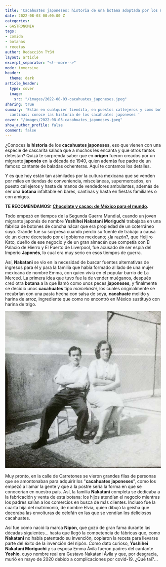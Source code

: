 ```yaml
---
title: 'Cacahuates japoneses: historia de una botana adoptada por los mexicanos'
date: 2022-08-03 00:00:00 Z
categories:
- GASTRONOMIA
tags:
- comida
- botanas
- recetas
author: Redacción TYSM
layout: article
excerpt_separator: "<!--more-->"
mode: immersive
header:
  theme: dark
article_header:
  type: cover
  image:
    src: "/images/2022-08-03-cacahuates_japoneses.jpeg"
sharing: true
summary: 'Están en cualquier tiendita, en puestos callejeros y como botana en las
  cantinas: conoce las historia de los cacahuates japoneses '
cover: "/images/2022-08-03-cacahuates_japoneses.jpeg"
show_author_profile: false
comment: false
---
```


¿Conoces la **historia** de los **cacahuates japoneses**, eso que vienen con una especie de cascarita salada que a muchos les encanta y que otros tantos detestan? Quizá te sorprenda saber que en **origen** fueron creados por un migrante **japonés** en la década de 1940, quien además fue padre de un famoso cantante de baladas ochenteras. Aquí te contamos los detalles.

Y es que hoy están tan asimilados por la cultura mexicana que se venden por miles en tiendas de conveniencia, misceláneas, supermercados, en puesto callejeros y hasta de manos de vendedores ambulantes, además de ser una **botana** infaltable en bares, cantinas y hasta en fiestas familiares o con amigos.

**TE RECOMENDAMOS:** [**Chocolate y cacao: de México para el mundo**](https://blog.tonoysumariachi.com/mundo/2022/06/29/chocolate-y-cacao-de-mexico-para-el-mundo.html)**.**

Todo empezó en tiempos de la Segunda Guerra Mundial, cuando un joven migrante japonés de nombre **Yoshihei Nakatani Moriguchi** trabajaba en una fábrica de botones de concha nácar que era propiedad de un coterráneo suyo. Grande fue su sorpresa cuando perdió su fuente de trabajo a causa de un cierre decretado por el gobierno mexicano; ¿la razón?, que Heijiro Kato, dueño de ese negocio y de un gran almacén que competía con El Palacio de Hierro y El Puerto de Liverpool, fue acusado de ser espía del Imperio **Japonés**, lo cual era muy serio en esos tiempos de guerra.

Así, **Nakatani** se vio en la necesidad de buscar fuentes alternativas de ingresos para él y para la familia que había formado al lado de una mujer mexicana de nombre Emma, con quien vivía en el popular barrio de La Merced. La primera idea que tuvo fue la de vender muéganos, después creó otra **botana** a la que llamó como unos peces **japoneses**, y finalmente se decidió unos **cacahuates** tipo _mamekashi_, los cuales originalmente se recubrían con una pasta hecha con salsa de soya, **cacahuate** molido y harina de arroz, ingrediente que como no encontró en México sustituyó con harina de trigo.

![](/images/2022-08-03-matromonio_nakatani_historia_cacahuates_japoneses.jpeg)

Muy pronto, en la calle de Carretones se vieron grandes filas de personas que se amontonaban para adquirir los "**cacahuates japoneses**", como los empezó a llamar la gente y que a la postre sería la forma en que se conocerían en nuestro país. Así, la familia **Nakatani** completa se dedicaba a la fabricación y venta de esta botana: los hijos atendían el negocio mientras los padres salían a los comercios en busca de más clientes. Incluso fue la cuarta hija del matrimonio, de nombre Elvia, quien dibujó la geisha que decoraba las envolturas de celofán en las que se vendían los deliciosos cacahuates.

Así fue como nació la marca **Nipón**, que gozó de gran fama durante las décadas siguientes… hasta que llegó la competencia de fábricas que, como **Nakatani** no había patentado su invención, copiaron la receta para llevarse parte del éxito de la invención del nipón. Como dato curioso, **Yoshihei Nakatani Moriguchi** y su esposa Emma Ávila fueron padres del cantante **Yoshio**, cuyo nombre real era Gustavo Nakatani Ávila y que, por desgracia, murió en mayo de 2020 debido a complicaciones por covid-19. ¿Qué tal?…
